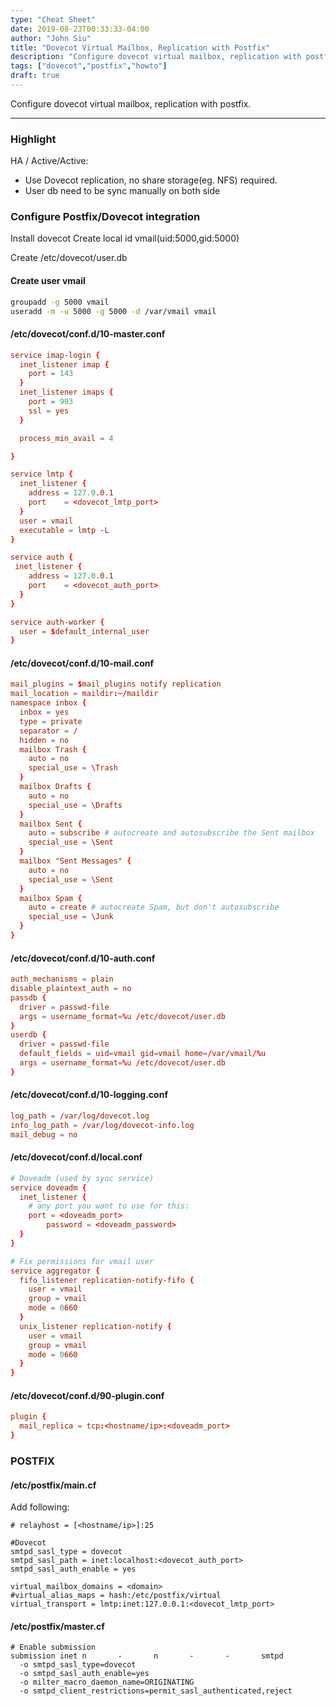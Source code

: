 ```yaml
---
type: "Cheat Sheet"
date: 2019-08-23T00:33:33-04:00
author: "John Siu"
title: "Dovecot Virtual Mailbox, Replication with Postfix"
description: "Configure dovecot virtual mailbox, replication with postfix."
tags: ["dovecot","postfix","howto"]
draft: true
---
```

Configure dovecot virtual mailbox, replication with postfix.
<!--more-->

---

### Highlight

HA / Active/Active:

- Use Dovecot replication, no share storage(eg. NFS) required.
- User db need to be sync manually on both side

### Configure Postfix/Dovecot integration

Install dovecot
Create local id vmail(uid:5000,gid:5000)

Create /etc/dovecot/user.db

#### Create user vmail

```sh
groupadd -g 5000 vmail
useradd -m -u 5000 -g 5000 -d /var/vmail vmail
```

#### /etc/dovecot/conf.d/10-master.conf

```conf
service imap-login {
  inet_listener imap {
    port = 143
  }
  inet_listener imaps {
    port = 993
    ssl = yes
  }

  process_min_avail = 4

}

service lmtp {
  inet_listener {
    address	= 127.0.0.1
    port	= <dovecot_lmtp_port>
  }
  user = vmail
  executable = lmtp -L
}

service auth {
 inet_listener {
    address	= 127.0.0.1
    port	= <dovecot_auth_port>
  }
}

service auth-worker {
  user = $default_internal_user
}
```

#### /etc/dovecot/conf.d/10-mail.conf

```conf
mail_plugins = $mail_plugins notify replication
mail_location = maildir:~/maildir
namespace inbox {
  inbox = yes
  type = private
  separator = /
  hidden = no
  mailbox Trash {
    auto = no
    special_use = \Trash
  }
  mailbox Drafts {
    auto = no
    special_use = \Drafts
  }
  mailbox Sent {
    auto = subscribe # autocreate and autosubscribe the Sent mailbox
    special_use = \Sent
  }
  mailbox "Sent Messages" {
    auto = no
    special_use = \Sent
  }
  mailbox Spam {
    auto = create # autocreate Spam, but don't autosubscribe
    special_use = \Junk
  }
}
```

#### /etc/dovecot/conf.d/10-auth.conf

```conf
auth_mechanisms = plain
disable_plaintext_auth = no
passdb {
  driver = passwd-file
  args = username_format=%u /etc/dovecot/user.db
}
userdb {
  driver = passwd-file
  default_fields = uid=vmail gid=vmail home=/var/vmail/%u
  args = username_format=%u /etc/dovecot/user.db
}
```

#### /etc/dovecot/conf.d/10-logging.conf

```conf
log_path = /var/log/dovecot.log
info_log_path = /var/log/dovecot-info.log
mail_debug = no
```

#### /etc/dovecot/conf.d/local.conf

```conf
# Doveadm (used by sync service)
service doveadm {
  inet_listener {
    # any port you want to use for this:
    port = <doveadm_port>
		password = <doveadm_password>
  }
}

# Fix permissions for vmail user
service aggregator {
  fifo_listener replication-notify-fifo {
    user = vmail
    group = vmail
    mode = 0660
  }
  unix_listener replication-notify {
    user = vmail
    group = vmail
    mode = 0660
  }
}
```

#### /etc/dovecot/conf.d/90-plugin.conf

```conf
plugin {
  mail_replica = tcp:<hostname/ip>:<doveadm_port>
}
```

### POSTFIX

#### /etc/postfix/main.cf

Add following:

```postfix
# relayhost = [<hostname/ip>]:25

#Dovecot
smtpd_sasl_type = dovecot
smtpd_sasl_path = inet:localhost:<dovecot_auth_port>
smtpd_sasl_auth_enable = yes

virtual_mailbox_domains = <domain>
#virtual_alias_maps = hash:/etc/postfix/virtual
virtual_transport = lmtp:inet:127.0.0.1:<dovecot_lmtp_port>
```

#### /etc/postfix/master.cf

```postfix
# Enable submission
submission inet n       -       n       -       -       smtpd
  -o smtpd_sasl_type=dovecot
  -o smtpd_sasl_auth_enable=yes
  -o milter_macro_daemon_name=ORIGINATING
  -o smtpd_client_restrictions=permit_sasl_authenticated,reject
```
